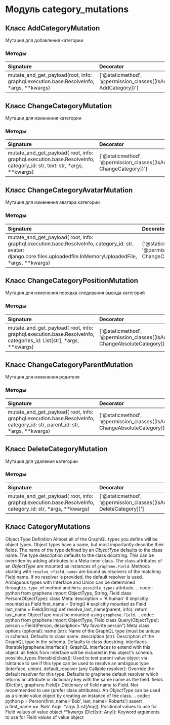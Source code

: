 # Модуль category_mutations



## Класс AddCategoryMutation

Мутация для добавления категории

### Методы

| Signature                                                                               | Decorator                                                                | Docstring |
| :-------------------------------------------------------------------------------------- | :----------------------------------------------------------------------- | :-------- |
| mutate_and_get_payload(root, info: graphql.execution.base.ResolveInfo, *args, **kwargs) | ['@staticmethod', '@permission_classes([IsAuthenticated, AddCategory])'] | -         |

## Класс ChangeCategoryMutation

Мутации для изменения категории

### Методы

| Signature                                                                                                             | Decorator                                                                   | Docstring |
| :-------------------------------------------------------------------------------------------------------------------- | :-------------------------------------------------------------------------- | :-------- |
| mutate_and_get_payload( root, info: graphql.execution.base.ResolveInfo, category_id: str, text: str, *args, **kwargs) | ['@staticmethod', '@permission_classes([IsAuthenticated, ChangeCategory])'] | -         |

## Класс ChangeCategoryAvatarMutation

Мутация для изменения аватара категории

### Методы

| Signature                                                                                                                                                               | Decorator                                                                   | Docstring |
| :---------------------------------------------------------------------------------------------------------------------------------------------------------------------- | :-------------------------------------------------------------------------- | :-------- |
| mutate_and_get_payload( root, info: graphql.execution.base.ResolveInfo, category_id: str, avatar: django.core.files.uploadedfile.InMemoryUploadedFile, *args, **kwargs) | ['@staticmethod', '@permission_classes([IsAuthenticated, ChangeCategory])'] | -         |

## Класс ChangeCategoryPositionMutation

Мутация для изменения порядка следования вывода категорий

### Методы

| Signature                                                                                                          | Decorator                                                                           | Docstring |
| :----------------------------------------------------------------------------------------------------------------- | :---------------------------------------------------------------------------------- | :-------- |
| mutate_and_get_payload( root, info: graphql.execution.base.ResolveInfo, categories_id: List[str], *args, **kwargs) | ['@staticmethod', '@permission_classes([IsAuthenticated, ChangeAbsoluteCategory])'] | -         |

## Класс ChangeCategoryParentMutation

Мутация для изменения родителя

### Методы

| Signature                                                                                                                  | Decorator                                                                           | Docstring |
| :------------------------------------------------------------------------------------------------------------------------- | :---------------------------------------------------------------------------------- | :-------- |
| mutate_and_get_payload( root, info: graphql.execution.base.ResolveInfo, category_id: str, parent_id: str, *args, **kwargs) | ['@staticmethod', '@permission_classes([IsAuthenticated, ChangeAbsoluteCategory])'] | -         |

## Класс DeleteCategoryMutation

Мутация для удаления категории

### Методы

| Signature                                                                                                  | Decorator                                                                   | Docstring |
| :--------------------------------------------------------------------------------------------------------- | :-------------------------------------------------------------------------- | :-------- |
| mutate_and_get_payload( root, info: graphql.execution.base.ResolveInfo, category_id: str, *args, **kwargs) | ['@staticmethod', '@permission_classes([IsAuthenticated, DeleteCategory])'] | -         |

## Класс CategoryMutations

Object Type Definition Almost all of the GraphQL types you define will be object types. Object types have a name, but most importantly describe their fields. The name of the type defined by an _ObjectType_ defaults to the class name. The type description defaults to the class docstring. This can be overriden by adding attributes to a Meta inner class. The class attributes of an _ObjectType_ are mounted as instances of ``graphene.Field``. Methods starting with ``resolve_<field_name>`` are bound as resolvers of the matching Field name. If no resolver is provided, the default resolver is used. Ambiguous types with Interface and Union can be determined through``is_type_of`` method and ``Meta.possible_types`` attribute. .. code:: python from graphene import ObjectType, String, Field class Person(ObjectType): class Meta: description = 'A human' # implicitly mounted as Field first_name = String() # explicitly mounted as Field last_name = Field(String) def resolve_last_name(parent, info): return last_name ObjectType must be mounted using ``graphene.Field``. .. code:: python from graphene import ObjectType, Field class Query(ObjectType): person = Field(Person, description="My favorite person") Meta class options (optional): name (str): Name of the GraphQL type (must be unique in schema). Defaults to class name. description (str): Description of the GraphQL type in the schema. Defaults to class docstring. interfaces (Iterable[graphene.Interface]): GraphQL interfaces to extend with this object. all fields from interface will be included in this object's schema. possible_types (Iterable[class]): Used to test parent value object via isintance to see if this type can be used to resolve an ambigous type (interface, union). default_resolver (any Callable resolver): Override the default resolver for this type. Defaults to graphene default resolver which returns an attribute or dictionary key with the same name as the field. fields (Dict[str, graphene.Field]): Dictionary of field name to Field. Not recommended to use (prefer class attributes). An _ObjectType_ can be used as a simple value object by creating an instance of the class. .. code:: python p = Person(first_name='Bob', last_name='Roberts') assert p.first_name == 'Bob' Args: *args (List[Any]): Positional values to use for Field values of value object **kwargs (Dict[str: Any]): Keyword arguments to use for Field values of value object